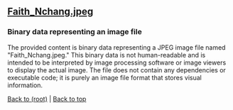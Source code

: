 ## [Faith_Nchang.jpeg](Faith_Nchang.jpeg)

### Binary data representing an image file
The provided content is binary data representing a JPEG image file named "Faith_Nchang.jpeg." This binary data is not human-readable and is intended to be interpreted by image processing software or image viewers to display the actual image. The file does not contain any dependencies or executable code; it is purely an image file format that stores visual information.

[Back to (root)](#root) | [Back to top](#table-of-contents)
